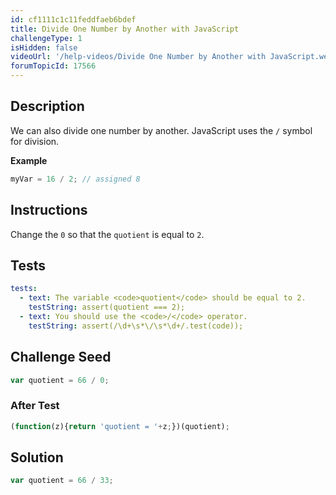```yaml
---
id: cf1111c1c11feddfaeb6bdef
title: Divide One Number by Another with JavaScript
challengeType: 1
isHidden: false
videoUrl: '/help-videos/Divide One Number by Another with JavaScript.webm'
forumTopicId: 17566
---
```


## Description
<section id='description'>
We can also divide one number by another.
JavaScript uses the <code>/</code> symbol for division.

<strong>Example</strong>

```js
myVar = 16 / 2; // assigned 8
```


</section>

## Instructions
<section id='instructions'>
Change the <code>0</code> so that the <code>quotient</code> is equal to <code>2</code>.
</section>

## Tests
<section id='tests'>

```yml
tests:
  - text: The variable <code>quotient</code> should be equal to 2.
    testString: assert(quotient === 2);
  - text: You should use the <code>/</code> operator.
    testString: assert(/\d+\s*\/\s*\d+/.test(code));

```

</section>

## Challenge Seed
<section id='challengeSeed'>

<div id='js-seed'>

```js
var quotient = 66 / 0;


```

</div>


### After Test
<div id='js-teardown'>

```js
(function(z){return 'quotient = '+z;})(quotient);
```

</div>

</section>

## Solution
<section id='solution'>


```js
var quotient = 66 / 33;
```

</section>
